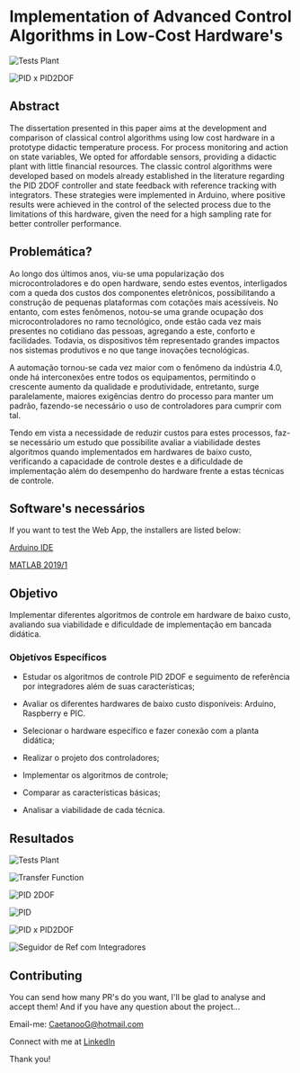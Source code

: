 # Implementation of Advanced Control Algorithms in Low-Cost Hardware's

![Tests Plant](https://user-images.githubusercontent.com/50907344/82740138-40e14c80-9d46-11ea-9264-ecbba1e61b12.png)

![PID x PID2DOF](https://user-images.githubusercontent.com/50907344/82740180-a5041080-9d46-11ea-8da4-dd8aabc8b118.png)



## Abstract

The dissertation presented in this paper aims at the development and comparison of
classical control algorithms using low cost hardware in a prototype didactic temperature
process. For process monitoring and action on state variables, We opted for affordable
sensors, providing a didactic plant with little financial resources. The classic control
algorithms were developed based on models already established in the literature regarding
the PID 2DOF controller and state feedback with reference tracking with integrators.
These strategies were implemented in Arduino, where positive results were achieved in the
control of the selected process due to the limitations of this hardware, given the need for a
high sampling rate for better controller performance.


## Problemática?

Ao longo dos últimos anos, viu-se uma popularização dos microcontroladores e do
open hardware, sendo estes eventos, interligados com a queda dos custos dos componentes
eletrônicos, possibilitando a construção de pequenas plataformas com cotações mais
acessíveis. No entanto, com estes fenômenos, notou-se uma grande ocupação dos microcontroladores
no ramo tecnológico, onde estão cada vez mais presentes no cotidiano das
pessoas, agregando a este, conforto e facilidades. Todavia, os dispositivos têm representado
grandes impactos nos sistemas produtivos e no que tange inovações tecnológicas.

A automação tornou-se cada vez maior com o fenômeno da indústria 4.0, onde há
interconexões entre todos os equipamentos, permitindo o crescente aumento da qualidade
e produtividade, entretanto, surge paralelamente, maiores exigências dentro do processo
para manter um padrão, fazendo-se necessário o uso de controladores para cumprir com
tal.

Tendo em vista a necessidade de reduzir custos para estes processos, faz-se necessário
um estudo que possibilite avaliar a viabilidade destes algoritmos quando implementados
em hardwares de baixo custo, verificando a capacidade de controle destes e a dificuldade
de implementação além do desempenho do hardware frente a estas técnicas de controle.

## Software's necessários

If you want to test the Web App, the installers are listed below:

[Arduino IDE](https://www.arduino.cc/en/main/software)

[MATLAB 2019/1](https://www.mathworks.com/products/new_products/release2019a.html)



## Objetivo

Implementar diferentes algoritmos de controle em hardware de baixo custo, avaliando
sua viabilidade e dificuldade de implementação em bancada didática.

### Objetívos Específicos

- Estudar os algoritmos de controle PID 2DOF e seguimento de referência por integradores
além de suas características;

- Avaliar os diferentes hardwares de baixo custo disponíveis: Arduino, Raspberry e
PIC.

- Selecionar o hardware específico e fazer conexão com a planta didática;

- Realizar o projeto dos controladores;

- Implementar os algoritmos de controle;

- Comparar as características básicas;

- Analisar a viabilidade de cada técnica.


## Resultados

![Tests Plant](https://user-images.githubusercontent.com/50907344/82740138-40e14c80-9d46-11ea-9264-ecbba1e61b12.png)

![Transfer Function](https://user-images.githubusercontent.com/50907344/82740154-640bfc00-9d46-11ea-9c98-d41fb4137ead.png)

![PID 2DOF](https://user-images.githubusercontent.com/50907344/82740169-9289d700-9d46-11ea-95ed-05c5f6206752.png)

![PID](https://user-images.githubusercontent.com/50907344/82740175-9d446c00-9d46-11ea-8ee4-1153f23a28b2.png)

![PID x PID2DOF](https://user-images.githubusercontent.com/50907344/82740180-a5041080-9d46-11ea-8da4-dd8aabc8b118.png)

![Seguidor de Ref com Integradores](https://user-images.githubusercontent.com/50907344/82740184-b0efd280-9d46-11ea-94f5-b0066f61d25b.png)

## Contributing

You can send how many PR's do you want, I'll be glad to analyse and accept them! And if you have any question about the project...

Email-me: CaetanooG@hotmail.com

Connect with me at [LinkedIn](https://www.linkedin.com/in/gustavo-caetano-de-souza-00ab0a128/)

Thank you!
